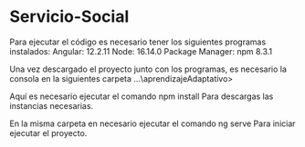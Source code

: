 # Servicio-Social
Para ejecutar el código es necesario tener los siguientes programas instalados:
Angular: 12.2.11
Node: 16.14.0
Package Manager: npm 8.3.1

Una vez descargado el proyecto junto con los programas, es necesario la consola en la siguientes carpeta  …\aprendizajeAdaptativo>

Aquí es necesario ejecutar el comando 
npm install
Para descargas las instancias necesarias.

En la misma carpeta en necesario ejecutar el comando
ng serve
Para iniciar ejecutar el proyecto.
